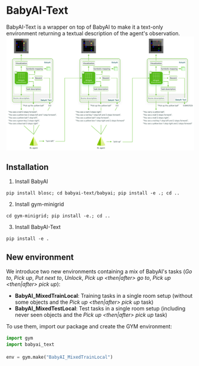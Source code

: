 # BabyAI-Text
BabyAI-Text is a wrapper on top of BabyAI to make it a text-only environment returning a textual description of the agent's observation.
![Main schema](images/babyai-text_schema.png)

## Installation
1. Install BabyAI
```
pip install blosc; cd babyai-text/babyai; pip install -e .; cd ..
```
2. Install gym-minigrid
```
cd gym-minigrid; pip install -e.; cd ..
```
3. Install BabyAI-Text
```
pip install -e .
```

## New environment
We introduce two new environments containing a mix of BabyAI's tasks (*Go to*, *Pick up*, *Put next to*, *Unlock*, *Pick up <then|after> go to*, *Pick up <then|after> pick up*):
- **BabyAI_MixedTrainLocal**: Training tasks in a single room setup (without some objects and the *Pick up <then|after> pick up* task)
- **BabyAI_MixedTestLocal**: Test tasks in a single room setup (including never seen objects and the *Pick up <then|after> pick up* task)

To use them, import our package and create the GYM environment:
```python
import gym
import babyai_text

env = gym.make("BabyAI_MixedTrainLocal")
```